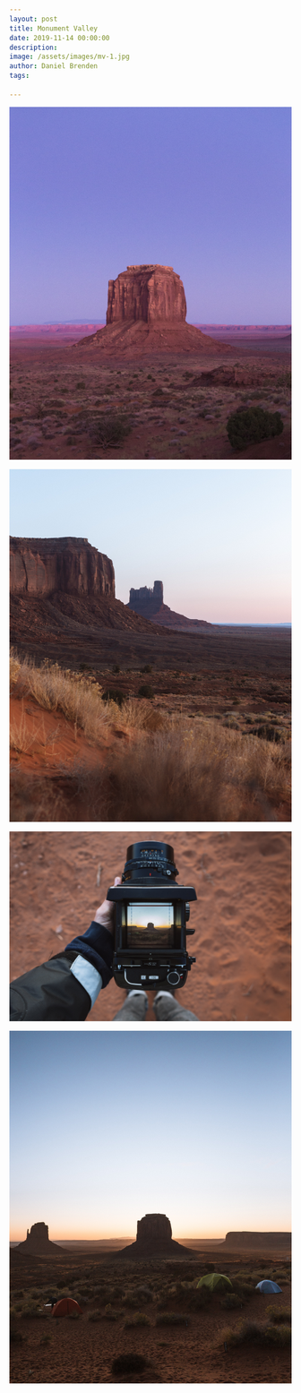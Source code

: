 ```yaml
---
layout: post
title: Monument Valley
date: 2019-11-14 00:00:00
description:
image: /assets/images/mv-1.jpg
author: Daniel Brenden
tags:

---
```


![Placeholder](/assets/images/mv-2.jpg)

![Placeholder](/assets/images/mv-3.jpg)

![Placeholder](/assets/images/mv-4.jpg)

![Placeholder](/assets/images/mv-5.jpg)
